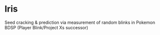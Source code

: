 # Iris
Seed cracking & prediction via measurement of random blinks in Pokemon BDSP (Player Blink/Project Xs successor)